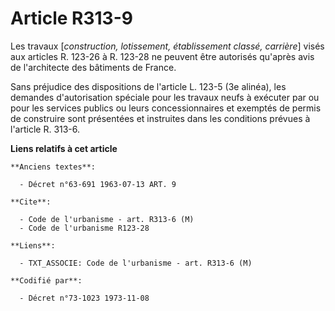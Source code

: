 # Article R313-9

Les travaux [*construction, lotissement, établissement classé, carrière*] visés aux articles R. 123-26 à R. 123-28 ne peuvent
être autorisés qu'après avis de l'architecte des bâtiments de France.

Sans préjudice des dispositions de l'article L. 123-5 (3e alinéa), les demandes d'autorisation spéciale pour les travaux
neufs à exécuter par ou pour les services publics ou leurs concessionnaires et exemptés de permis de construire sont
présentées et instruites dans les conditions prévues à l'article R. 313-6.

**Liens relatifs à cet article**

	**Anciens textes**:

	  - Décret n°63-691 1963-07-13 ART. 9

	**Cite**:

	  - Code de l'urbanisme - art. R313-6 (M)
	  - Code de l'urbanisme R123-28

	**Liens**:

	  - TXT_ASSOCIE: Code de l'urbanisme - art. R313-6 (M)

	**Codifié par**:

	  - Décret n°73-1023 1973-11-08
